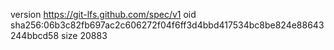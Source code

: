 version https://git-lfs.github.com/spec/v1
oid sha256:06b3c82fb697ac2c606272f04f6ff3d4bbd417534bc8be824e88643244bbcd58
size 20883
